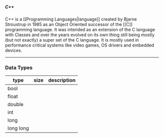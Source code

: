 ##### C++
C++ is a [[Programming Languages|language]] created by Bjarne Stroustrup in 1985 as an Object Oriented successor of the [[C]] programming language. It was intended as an extension of the C language with Classes and over the years evolved on its own thing still being mostly (but not exactly) a super set of the C language. It is mostly used in performance critical systems like video games, OS drivers and embedded devices. 

---
### Data Types

|type |size |  description            |
| --- | --- | ---                     |
|bool     |     |     |
|float     |     |     |
|double     |     |     |
|int     |     |     |
|long     |     |     |
|long long     |     |     |


